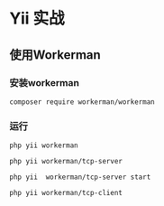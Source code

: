 # Yii 实战


## 使用Workerman


### 安装workerman

```
composer require workerman/workerman
```

### 运行
```
php yii workerman

php yii workerman/tcp-server

php yii  workerman/tcp-server start

php yii workerman/tcp-client
```
